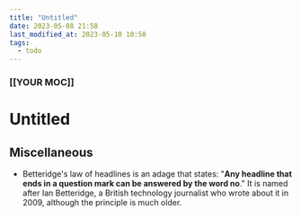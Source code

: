 ```yaml
---
title: "Untitled"
date: 2023-05-08 21:58
last_modified_at: 2023-05-10 10:50
tags:
  - todo
---
```


### [[YOUR MOC]]

# Untitled

## Miscellaneous

- Betteridge's law of headlines is an adage that states: "**Any headline that ends in a question mark can be answered by the word no**." It is named after Ian Betteridge, a British technology journalist who wrote about it in 2009, although the principle is much older.
